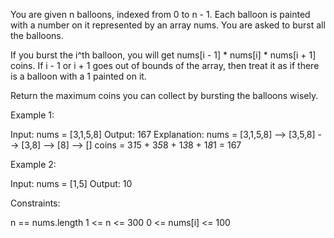 You are given n balloons, indexed from 0 to n - 1. Each balloon is painted
with a number on it represented by an array nums. You are asked to burst all
the balloons.

If you burst the i^th balloon, you will get nums[i - 1] * nums[i] * nums[i +
1] coins. If i - 1 or i + 1 goes out of bounds of the array, then treat it as
if there is a balloon with a 1 painted on it.

Return the maximum coins you can collect by bursting the balloons wisely.


Example 1:


Input: nums = [3,1,5,8]
Output: 167
Explanation:
nums = [3,1,5,8] --> [3,5,8] --> [3,8] --> [8] --> []
coins =  3*1*5    +   3*5*8   +  1*3*8  + 1*8*1 = 167

Example 2:


Input: nums = [1,5]
Output: 10



Constraints:


n == nums.length
1 <= n <= 300
0 <= nums[i] <= 100




